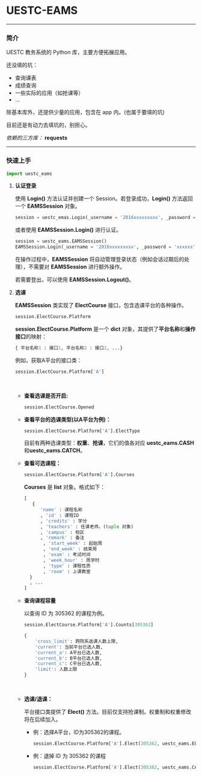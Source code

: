 # **UESTC-EAMS**

---

### **简介**

UESTC 教务系统的 Python 库，主要方便拓展应用。


还没填的坑：

* 查询课表
* 成绩查询
* 一些实际的应用（如抢课等）
* ...

除基本库外，还提供少量的应用，包含在 app 内。(也属于要填的坑)

目前还是有动力去填坑的，别担心。

*依赖的三方库：* **requests**

---

### **快速上手**

```python
import uestc_eams
```

1. **认证登录**

   使用 **Login()** 方法认证并创建一个 Session。若登录成功，**Login()** 方法返回一个 **EAMSSession** 对象。

   ```python
   session = uestc_emas.Login(_username = '2016xxxxxxxxx', _password = 'xxxxxx')
   ```

   或者使用 **EAMSSession.Login()** 进行认证。

   ```python
   session = uestc_eams.EAMSSession()
   EAMSSession.Login(_username = '2016xxxxxxxxx', _password = 'xxxxxx')
   ```

   在操作过程中，**EAMSSession** 将自动管理登录状态（例如会话过期后的处理），不需要对 **EAMSSession** 进行额外操作。

   若需要登出，可以使用 **EAMSSession.Logout()**。

2. **选课**

   **EAMSSession** 类实现了 **ElectCourse** 接口，包含选课平台的各种操作。

   ```python
   session.ElectCourse.Platform
   ```

   **session.ElectCourse.Platform** 是一个 **dict** 对象，其提供了**平台名称**和**操作接口**的映射：

   ```python
   { 平台名称1 : 接口1, 平台名称2 : 接口2, ...}
   ```

   例如，获取A平台的接口类：

   ```python
   session.ElectCourse.Platform['A']
   ```

   ​

   - **查看选课是否开启:**

     ```python
     session.ElectCourse.Opened
     ```

   - **查看平台的选课类型(以A平台为例)：**

     ```python
     session.ElectCourse.Platform['A'].ElectType
     ```

     目前有两种选课类型：**权重**、**抢课**，它们的值各对应 **uestc_eams.CASH**和**uestc_eams.CATCH**。

   - **查看可选课程：**

     ```python
     session.ElectCourse.Platform['A'].Courses
     ```

     **Courses** 是 **list** 对象。格式如下：

     ```python
     [
        {
       	   'name' : 课程名称
       	   , 'id' : 课程ID
       	   , 'credits' : 学分
       	   , 'teachers' : 任课老师。(tuple 对象)
       	   , 'campus' : 校区
       	   , 'remark' : 备注
            , 'start_week' : 起始周
            , 'end_week' : 结束周
            , 'exam' : 考试时间
            , 'week_hour' : 周学时
            , 'type' : 课程性质
            , 'room' : 上课教室
       }
       , ...
     ]
     ```

   - **查询课程容量**

     以查询 ID 为 305362 的课程为例。

     ```python
     session.ElectCourse.Platform['A'].Counts[305362]
     ```

     ```python
     {
         'cross_limit': 跨院系选课人数上限,
         'current': 当前平台已选人数,
         'current_a': A平台已选人数,
         'current_b': B平台已选人数,
         'current_c': C平台已选人数,
         'limit': 人数上限
     }
     ```

     ​

   - **选课/退课：**

     平台接口类提供了 **Elect()** 方法。目前仅支持抢课制。权重制和权重修改将在后续加入。

     - 例：选择A平台，ID为305362的课程。

       ```python
       session.ElectCourse.Platform['A'].Elect(305362, uestc_eams.ELECT)
       ```

     - 例：退掉 ID 为 305362 的课程

       ```python
       session.ElectCourse.Platform['A'].Elect(305362, uestc_eams.CANCEL)
       ```

